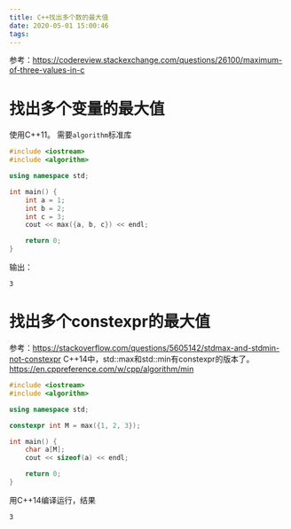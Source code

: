 ```yaml
---
title: C++找出多个数的最大值
date: 2020-05-01 15:00:46
tags:
---
```


参考：<https://codereview.stackexchange.com/questions/26100/maximum-of-three-values-in-c>

# 找出多个变量的最大值
使用C++11。
需要`algorithm`标准库
```cpp
#include <iostream>
#include <algorithm>

using namespace std;

int main() {
	int a = 1;
	int b = 2;
	int c = 3;
	cout << max({a, b, c}) << endl;

	return 0;
}
```
输出：
```
3
```

# 找出多个constexpr的最大值
参考：<https://stackoverflow.com/questions/5605142/stdmax-and-stdmin-not-constexpr>
C++14中，std::max和std::min有constexpr的版本了。
<https://en.cppreference.com/w/cpp/algorithm/min>
```cpp
#include <iostream>
#include <algorithm>

using namespace std;

constexpr int M = max({1, 2, 3});

int main() {
	char a[M];
	cout << sizeof(a) << endl;

	return 0;
}
```
用C++14编译运行，结果
```
3
```
